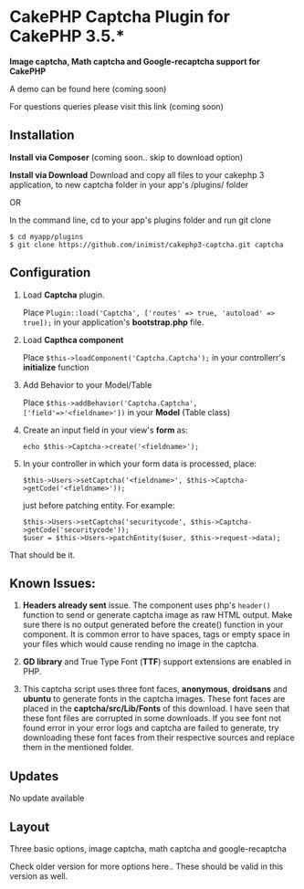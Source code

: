 # CakePHP Captcha Plugin for CakePHP 3.5.*

**Image captcha, Math captcha and Google-recaptcha support for CakePHP**

A demo can be found here (coming soon)

For questions queries please visit this link (coming soon)

## Installation

**Install via Composer**
(coming soon.. skip to download option)

**Install via Download**
Download and copy all files to your cakephp 3 application, to new captcha folder in your app's <ROOT>/plugins/ folder
	
OR
	
In the command line, cd to your app's plugins folder and run git clone

```
$ cd myapp/plugins
$ git clone https://github.com/inimist/cakephp3-captcha.git captcha
```

## Configuration

1. Load **Captcha** plugin.

	Place ```Plugin::load('Captcha', ['routes' => true, 'autoload' => true]);``` in your application's **bootstrap.php** file.

2. Load **Capthca component**

	Place ```$this->loadComponent('Captcha.Captcha');``` in your controllerr's **initialize** function

3. Add Behavior to your Model/Table

	Place  ```$this->addBehavior('Captcha.Captcha', ['field'=>'<fieldname>'])``` in your **Model** (Table class)

4. Create an input field in your view's **form** as:

	```echo $this->Captcha->create('<fieldname>');```

5. In your controller in which your form data is processed, place:

	```$this->Users->setCaptcha('<fieldname>', $this->Captcha->getCode('<fieldname>'));```

	just before patching entity. For example:

	```
	$this->Users->setCaptcha('securitycode', $this->Captcha->getCode('securitycode'));
	$user = $this->Users->patchEntity($user, $this->request->data);
	```
	
	
That should be it.

## Known Issues:

1. **Headers already sent** issue. The component uses php's `header()` function to send or generate captcha image as raw HTML output. Make sure there is no output generated before the create() function in your component. It is common error to have spaces, tags or empty space in your files which would cause rending no image in the captcha.

2. **GD library** and True Type Font (**TTF**) support extensions are enabled in PHP.

3. This captcha script uses three font faces, **anonymous**, **droidsans** and **ubuntu**  to generate fonts in the captcha images. These font faces are placed in the **captcha/src/Lib/Fonts** of this download. I have seen that these font files are corrupted in some downloads. If you see font not found error in your error logs and captcha are failed to generate, try downloading these font faces from their respective sources and replace them in the mentioned folder.

## Updates

No update available

## Layout

Three basic options, image captcha, math captcha and google-recaptcha

Check older version for more options here.. These should be valid in this version as well.
